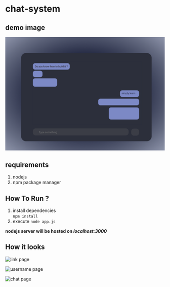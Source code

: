 # chat-system

## demo image

![demo](./images/demo.png)

## requirements

1.  nodejs
2.  npm package manager

## How To Run ?

1. install dependencies  
   `npm install`
2. execute
   `node app.js`

**nodejs server will be hosted on _localhost:3000_**  

## How it looks
![link page](./images/link)

![username page](./images/username)

![chat page](./images/chat)
